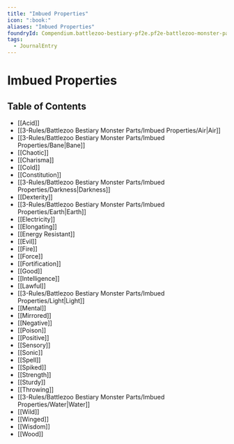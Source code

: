 ```yaml
---
title: "Imbued Properties"
icon: ":book:"
aliases: "Imbued Properties"
foundryId: Compendium.battlezoo-bestiary-pf2e.pf2e-battlezoo-monster-parts.JournalEntry.DUgV4RRnkTaikCI2
tags:
  - JournalEntry
---
```


# Imbued Properties

## Table of Contents

- [[Acid]]
- [[3-Rules/Battlezoo Bestiary Monster Parts/Imbued Properties/Air|Air]]
- [[3-Rules/Battlezoo Bestiary Monster Parts/Imbued Properties/Bane|Bane]]
- [[Chaotic]]
- [[Charisma]]
- [[Cold]]
- [[Constitution]]
- [[3-Rules/Battlezoo Bestiary Monster Parts/Imbued Properties/Darkness|Darkness]]
- [[Dexterity]]
- [[3-Rules/Battlezoo Bestiary Monster Parts/Imbued Properties/Earth|Earth]]
- [[Electricity]]
- [[Elongating]]
- [[Energy Resistant]]
- [[Evil]]
- [[Fire]]
- [[Force]]
- [[Fortification]]
- [[Good]]
- [[Intelligence]]
- [[Lawful]]
- [[3-Rules/Battlezoo Bestiary Monster Parts/Imbued Properties/Light|Light]]
- [[Mental]]
- [[Mirrored]]
- [[Negative]]
- [[Poison]]
- [[Positive]]
- [[Sensory]]
- [[Sonic]]
- [[Spell]]
- [[Spiked]]
- [[Strength]]
- [[Sturdy]]
- [[Throwing]]
- [[3-Rules/Battlezoo Bestiary Monster Parts/Imbued Properties/Water|Water]]
- [[Wild]]
- [[Winged]]
- [[Wisdom]]
- [[Wood]]